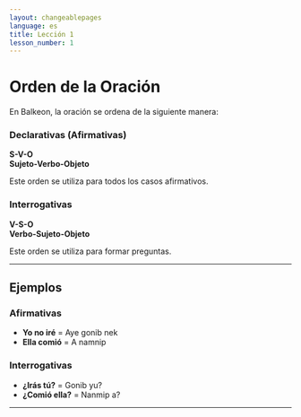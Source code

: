 ```yaml
---
layout: changeablepages
language: es
title: Lección 1
lesson_number: 1
---
```


# Orden de la Oración

En Balkeon, la oración se ordena de la siguiente manera:

### Declarativas (Afirmativas)

**S-V-O**  
**Sujeto-Verbo-Objeto**

Este orden se utiliza para todos los casos afirmativos.

### Interrogativas

**V-S-O**  
**Verbo-Sujeto-Objeto**

Este orden se utiliza para formar preguntas.

---

## Ejemplos

### Afirmativas
- **Yo no iré** = Aye gonib nek
- **Ella comió** = A namnip

### Interrogativas
- **¿Irás tú?** = Gonib yu?
- **¿Comió ella?** = Nanmip a?

---
